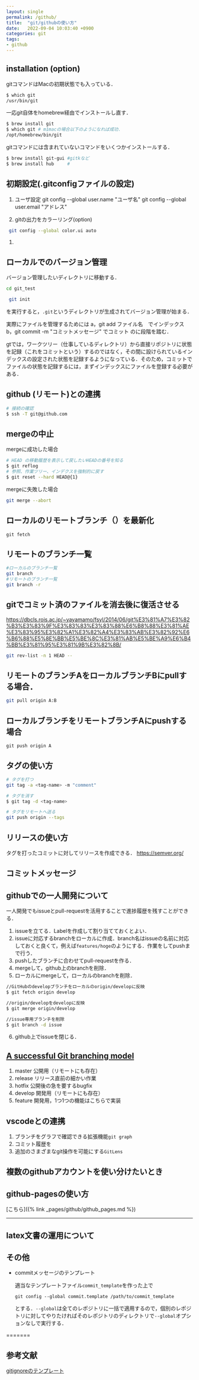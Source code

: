```yaml
---
layout: single
permalink: /github/
title:  "git/githubの使い方"
date:   2022-09-04 10:03:40 +0900
categories: git 
tags:
- github 
---
```



## installation (option)

gitコマンドはMacの初期状態でも入っている．

```bash
$ which git 
/usr/bin/git
```

一応git自体をhomebrew経由でインストールし直す．

```bash
$ brew install git
$ which git # m1macの場合以下のようになれば成功．
/opt/homebrew/bin/git
```
<!-- https://dev.classmethod.jp/articles/vscode-git-graph-extension/ -->

gitコマンドには含まれていないコマンドをいくつかインストールする．

```bash
$ brew install git-gui #gitkなど
$ brew install hub     #
```


## 初期設定(.gitconfigファイルの設定)

1. ユーザ設定
git config --global user.name "ユーザ名"
git config --global user.email "アドレス"



1. gitの出力をカラーリング(option)
```bash
 git config --global color.ui auto
```

1. 


## ローカルでのバージョン管理

バージョン管理したいディレクトリに移動する．
```bash
cd git_test
```

```bash
 git init
```
を実行すると，`.git`というディレクトリが生成されてバージョン管理が始まる．

実際にファイルを管理するためには
 a，git add ファイル名　でインデックス
 b，git commit -m "コミットメッセージ" でコミット
のに段階を踏む．

gtでは，ワークツリー（仕事しているディレクトリ）から直接リポジトリに状態を記録（これをコミットという）するのではなく，その間に設けられているインデックスの設定された状態を記録するようになっている．そのため，コミットでファイルの状態を記録するには，まずインデックスにファイルを登録する必要がある．




## github (リモート)との連携


```bash
# 接続の確認
$ ssh -T git@github.com
```

## mergeの中止
mergeに成功した場合
```bash
# HEAD の移動履歴を表示して戻したいHEADの番号を知る
$ git reflog 
# 参照、作業ツリー、インデクスを強制的に戻す
$ git reset --hard HEAD@{1}
```
mergeに失敗した場合
```bash
git merge --abort
```

## ローカルのリモートブランチ（）を最新化
```git
git fetch
```

## リモートのブランチ一覧
```bash
#ローカルのブランチ一覧
git branch
#リモートのブランチ一覧
git branch -r
```

## gitでコミット済のファイルを消去後に復活させる
https://dbcls.rois.ac.jp/~yayamamo/fsyl/2014/06/git%E3%81%A7%E3%82%B3%E3%83%9F%E3%83%83%E3%83%88%E6%B8%88%E3%81%AE%E3%83%95%E3%82%A1%E3%82%A4%E3%83%AB%E3%82%92%E6%B6%88%E5%8E%BB%E5%BE%8C%E3%81%AB%E5%BE%A9%E6%B4%BB%E3%81%95%E3%81%9B%E3%82%8B/
```bash
git rev-list -n 1 HEAD --
```

## リモートのブランチAをローカルブランチBにpullする場合．
<!-- https://qiita.com/hinatades/items/d47dec72a87c5fed50f7 -->
```bash
git pull origin A:B
```
## ローカルブランチをリモートブランチAにpushする場合
```
git push origin A
```


## タグの使い方

```bash
# タグを打つ
git tag -a <tag-name> -m "comment"

# タグを消す
$ git tag -d <tag-name>

# タグをリモートへ送る
git push origin --tags
```

## リリースの使い方

タグを打ったコミットに対してリリースを作成できる．
https://semver.org/


## コミットメッセージ

<!-- https://qiita.com/itosho/items/9565c6ad2ffc24c09364 -->

## githubでの一人開発について
<!-- https://qiita.com/braveryk7/items/5208263cd06a8878f0c2-->
一人開発でもissueとpull-requestを活用することで進捗履歴を残すことができる．
1. issueを立てる．Labelを作成して割り当てておくとよい．
2. issueに対応するbranchをローカルに作成．branch名はissueの名前に対応しておくと良くて，例えば`features/hoge`のようにする．作業をしてpushまで行う．
3. pushしたブランチに合わせてpull-requestを作る．
4. mergeして，github上のbranchを削除．
5. ローカルにmergeして，ローカルのbranchを削除．
```bash
//GitHubのdevelopブランチをローカルのorigin/developに反映
$ git fetch origin develop

//origin/developをdevelopに反映
$ git merge origin/develop

//issue専用ブランチを削除
$ git branch -d issue
```
6. github上でissueを閉じる．


## [A successful Git branching model](https://nvie.com/posts/a-successful-git-branching-model/)
<!-- https://qiita.com/homhom44/items/9f13c646fa2619ae63d0 -->
1. master
   公開用（リモートにも存在）
2. release
   リリース直前の細かい作業
3. hotfix
   公開後の急を要するbugfix
4. develop
   開発用（リモートにも存在）
5. feature
   開発用，1つ1つの機能はこちらで実装


## vscodeとの連携

1. ブランチをグラフで確認できる拡張機能`git graph`
1. コミット履歴を
1. 追加のさまざまなgit操作を可能にする`GitLens`

<!-- https://qiita.com/y-tsutsu/items/2ba96b16b220fb5913be -->


## 複数のgithubアカウントを使い分けたいとき
<!-- https://zenn.dev/taichifukumoto/articles/how-to-use-multiple-github-accounts
 -->

## github-pagesの使い方

[こちら]({% link _pages/github/github_pages.md %})


---
## latex文書の運用について

<!--
https://zenn.dev/ganariya/articles/platex-github-action
https://zenn.dev/serima/articles/4dac7baf0b9377b0b58b
https://zenn.dev/t4t5u0/articles/latexoperation

https://peterroelants.github.io/posts/adding-tags-to-github-pages/
-->


## その他

- commitメッセージのテンプレート
  
  適当なテンプレートファイル`commit_template`を作った上で
  
  ```
  git config --global commit.template /path/to/commit_template
  ```
  
  とする．`--global`は全てのレポジトリに一括で適用するので，個別のレポジトリに対してやりたければそのレポジトリのディレクトリで`--global`オプションなしで実行する．




=======


## 参考文献

[gitignoreのテンプレート](https://github.com/github/gitignore)
